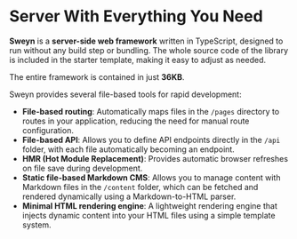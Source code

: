 # Server With Everything You Need

**Sweyn** is a **server-side web framework** written in TypeScript, designed to run without any build step or bundling. The whole source code of the library is included in the starter template, making it easy to adjust as needed.

The entire framework is contained in just **36KB**.

Sweyn provides several file-based tools for rapid development:

- **File-based routing**: Automatically maps files in the `/pages` directory to routes in your application, reducing the need for manual route configuration.
- **File-based API**: Allows you to define API endpoints directly in the `/api` folder, with each file automatically becoming an endpoint.
- **HMR (Hot Module Replacement)**: Provides automatic browser refreshes on file save during development.
- **Static file-based Markdown CMS**: Allows you to manage content with Markdown files in the `/content` folder, which can be fetched and rendered dynamically using a Markdown-to-HTML parser.
- **Minimal HTML rendering engine**: A lightweight rendering engine that injects dynamic content into your HTML files using a simple template system.
